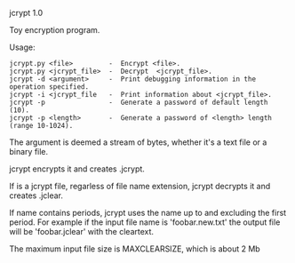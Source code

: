   jcrypt 1.0

  Toy encryption program.

  Usage: 

    jcrypt.py <file>         -  Encrypt <file>.
    jcrypt.py <jcrypt_file>  -  Decrypt  <jcrypt_file>.
    jcrypt -d <argument>     -  Print debugging information in the operation specified.
    jcrypt -i <jcrypt_file   -  Print information about <jcrypt_file>.
    jcrypt -p                -  Generate a password of default length (10).
    jcrypt -p <length>       -  Generate a password of <length> length (range 10-1024).

  The <file> argument is deemed a stream of bytes, whether it's a text file or a binary file.

  jcrypt encrypts it and creates <file>.jcrypt.

  If <file> is a jcrypt file, regarless of file name extension, jcrypt decrypts it and
  creates <file>.jclear.

  If <file> name contains periods, jcrypt uses the name up to and excluding the
  first period. For example if the input file name is 'foobar.new.txt' the
  output file will be 'foobar.jclear' with the cleartext.

  The maximum input file size is MAXCLEARSIZE, which is about 2 Mb
